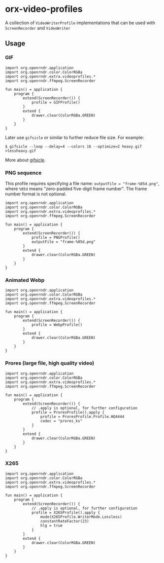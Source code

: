 # orx-video-profiles

A collection of `VideoWriterProfile` implementations that can be used with `ScreenRecorder` and `VideoWriter`

## Usage

### GIF

```
import org.openrndr.application
import org.openrndr.color.ColorRGBa
import org.openrndr.extra.videoprofiles.*
import org.openrndr.ffmpeg.ScreenRecorder

fun main() = application {
    program {
        extend(ScreenRecorder()) {
            profile = GIFProfile()
        }
        extend {
            drawer.clear(ColorRGBa.GREEN)
        }
    }
}
```

Later use `gifsicle` or similar to further reduce file size. For example:

```
$ gifsicle --loop --delay=4 --colors 16 --optimize=2 heavy.gif >lessheavy.gif
```

More about [gifsicle](http://www.lcdf.org/gifsicle/).

### PNG sequence

This profile requires specifying a file name: `outputFile = "frame-%05d.png"`,
where `%05d` means "zero-padded five-digit frame number".
The frame number format is not optional.

```
import org.openrndr.application
import org.openrndr.color.ColorRGBa
import org.openrndr.extra.videoprofiles.*
import org.openrndr.ffmpeg.ScreenRecorder

fun main() = application {
    program {
        extend(ScreenRecorder()) {
            profile = PNGProfile()
            outputFile = "frame-%05d.png"
        }
        extend {
            drawer.clear(ColorRGBa.GREEN)
        }
    }
}
```

### Animated Webp

```
import org.openrndr.application
import org.openrndr.color.ColorRGBa
import org.openrndr.extra.videoprofiles.*
import org.openrndr.ffmpeg.ScreenRecorder

fun main() = application {
    program {
        extend(ScreenRecorder()) {
            profile = WebpProfile()
        }
        extend {
            drawer.clear(ColorRGBa.GREEN)
        }
    }
}
```


### Prores (large file, high quality video)

```
import org.openrndr.application
import org.openrndr.color.ColorRGBa
import org.openrndr.extra.videoprofiles.*
import org.openrndr.ffmpeg.ScreenRecorder

fun main() = application {
    program {
        extend(ScreenRecorder()) {
            // .apply is optional, for further configuration
            profile = ProresProfile().apply {
                profile = ProresProfile.Profile.HQ4444
                codec = "prores_ks"
            }
        }
        extend {
            drawer.clear(ColorRGBa.GREEN)
        }
    }
}
```

### X265

```
import org.openrndr.application
import org.openrndr.color.ColorRGBa
import org.openrndr.extra.videoprofiles.*
import org.openrndr.ffmpeg.ScreenRecorder

fun main() = application {
    program {
        extend(ScreenRecorder()) {
            // .apply is optional, for further configuration
            profile = X265Profile().apply {
                mode(X265Profile.WriterMode.Lossless)
                constantRateFactor(23)
                hlg = true
            }
        }
        extend {
            drawer.clear(ColorRGBa.GREEN)
        }
    }
}
```